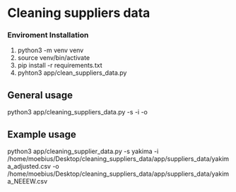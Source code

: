 # Cleaning suppliers data

### Enviroment Installation

1. python3 -m venv venv
2. source venv/bin/activate
3. pip install -r requirements.txt
4. pyhton3 app/clean_suppliers_data.py

## General usage
python3 app/cleaning_suppliers_data.py -s <supplier-name> -i <csv-input-file> -o <csv-output-file>

## Example usage 
python3 app/cleaning_supplier_data.py -s yakima -i /home/moebius/Desktop/cleaning_suppliers_data/app/suppliers_data/yakima_adjusted.csv -o /home/moebius/Desktop/cleaning_suppliers_data/app/suppliers_data/yakima_NEEEW.csv

